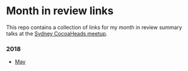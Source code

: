 # Month in review links
This repo contains a collection of links for my month in review summary talks at the [Sydney CocoaHeads meetup](https://www.meetup.com/en-AU/sydneycocoaheads/).

### 2018
* [May](/2018-05/2018-05.md)

